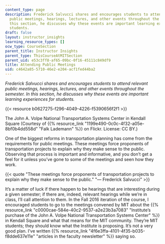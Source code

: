 ```yaml
---
content_type: page
description: Frederick Salvucci shares and encourages students to attend relevant
  public meetings, hearings, lectures, and other events throughout the semester. In
  this section, he discusses why these events are important learning experiences for
  students.
draft: false
layout: instructor_insights
learning_resource_types: []
ocw_type: CourseSection
parent_title: Instructor Insights
parent_type: ThisCourseAtMITSection
parent_uid: e53c3ff8-af65-09bc-0f16-45111c849df9
title: Attending Public Meetings
uid: c4642a85-5710-46e2-e204-acf1fed44ba2
---
```

*Frederick Salvucci shares and encourages students to attend relevant public meetings, hearings, lectures, and other events throughout the semester. In this section, he discusses why these events are important learning experiences for students.*

{{< resource b0627275-f296-4049-4226-f5390656f2f1 >}}

The John A. Volpe National Transportation Systems Center in Kendall Square (Courtesy of {{% resource_link "1199e490-0c0c-4f32-a05e-8bf0b4dd558d" "Falk Lademann" %}} on Flickr. License: CC BY.)

One of the biggest reforms in transportation planning has come from the requirements for public meetings. These meetings force proponents of transportation projects to explain why they make sense to the public. Observing that process is important and informative, and you don’t get a feel for it unless you’ve gone to some of the meetings and seen how they work.

{{< quote "These meetings force proponents of transportation projects to explain why they make sense to the public." "— Frederick Salvucci" >}}

It’s a matter of luck if there happen to be hearings that are interesting during a given semester; if there are, indeed, relevant hearings while we’re in class, I’ll call attention to them. In the Fall 2016 iteration of the course, I encouraged students to go to the meetings convened by MIT about the {{% resource_link "c0000cae-584e-40c2-9537-a2e23b3a7083" "Institute’s purchase of the John A. Volpe National Transportation Systems Center" %}} in Kendall Square and what that means for the MIT community. They’re MIT students; they should know what the Institute is proposing. It’s not a very good plan. I’ve written {{% resource_link "4f6e3ffa-4101-4f35-b035-f8dde637e11e" "articles in the faculty newsletter" %}} saying so.